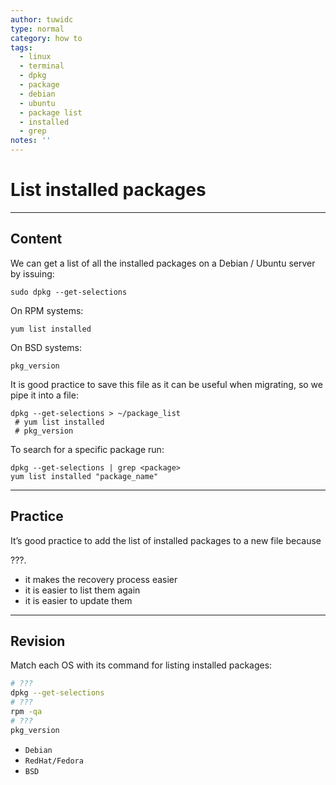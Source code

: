 ```yaml
---
author: tuwidc
type: normal
category: how to
tags:
  - linux
  - terminal
  - dpkg
  - package
  - debian
  - ubuntu
  - package list
  - installed
  - grep
notes: ''
---
```


# List installed packages


---

## Content

We can get a list of all the installed packages on a Debian / Ubuntu server by issuing:

```plain-text
sudo dpkg --get-selections
```

On RPM systems:

```plain-text
yum list installed
```

On BSD systems:

```plain-text
pkg_version
```

It is good practice to save this file as it can be useful when migrating, so we pipe it into a file:

```plain-text
dpkg --get-selections > ~/package_list
 # yum list installed
 # pkg_version
```

To search for a specific package run:

```plain-text
dpkg --get-selections | grep <package>
yum list installed "package_name"
```


---

## Practice

It’s good practice to add the list of installed packages to a new file because 

???.

- it makes the recovery process easier
- it is easier to list them again
- it is easier to update them


---

## Revision

Match each OS with its command for listing installed packages:

```bash
# ???
dpkg --get-selections
# ???
rpm -qa 
# ???
pkg_version 
```

- `Debian`
- `RedHat/Fedora`
- `BSD`
